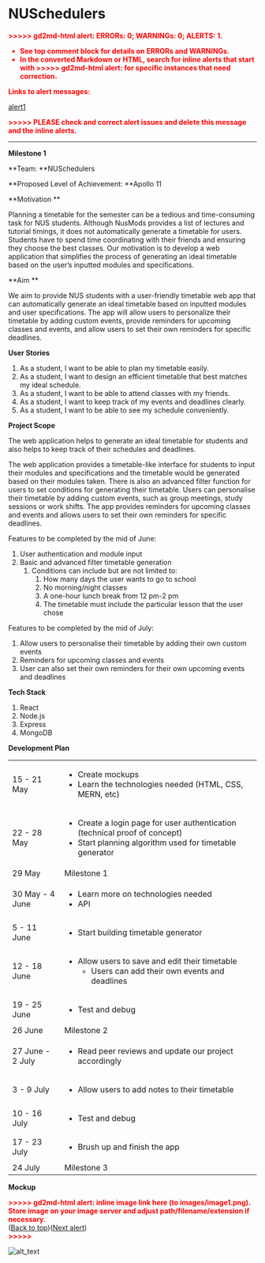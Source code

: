 # NUSchedulers
<!-----

You have some errors, warnings, or alerts. If you are using reckless mode, turn it off to see inline alerts.
* ERRORs: 0
* WARNINGs: 0
* ALERTS: 1

Conversion time: 0.991 seconds.


Using this Markdown file:

1. Paste this output into your source file.
2. See the notes and action items below regarding this conversion run.
3. Check the rendered output (headings, lists, code blocks, tables) for proper
   formatting and use a linkchecker before you publish this page.

Conversion notes:

* Docs to Markdown version 1.0β34
* Sun May 28 2023 01:06:05 GMT-0700 (PDT)
* Source doc: README
* Tables are currently converted to HTML tables.
* This document has images: check for >>>>>  gd2md-html alert:  inline image link in generated source and store images to your server. NOTE: Images in exported zip file from Google Docs may not appear in  the same order as they do in your doc. Please check the images!

----->


<p style="color: red; font-weight: bold">>>>>>  gd2md-html alert:  ERRORs: 0; WARNINGs: 0; ALERTS: 1.</p>
<ul style="color: red; font-weight: bold"><li>See top comment block for details on ERRORs and WARNINGs. <li>In the converted Markdown or HTML, search for inline alerts that start with >>>>>  gd2md-html alert:  for specific instances that need correction.</ul>

<p style="color: red; font-weight: bold">Links to alert messages:</p><a href="#gdcalert1">alert1</a>

<p style="color: red; font-weight: bold">>>>>> PLEASE check and correct alert issues and delete this message and the inline alerts.<hr></p>


**Milestone 1**

**Team: **NUSchedulers

**Proposed Level of Achievement: **Apollo 11 

**Motivation **

Planning a timetable for the semester can be a tedious and time-consuming task for NUS students. Although NusMods provides a list of lectures and tutorial timings, it does not automatically generate a timetable for users. Students have to spend time coordinating with their friends and ensuring they choose the best classes. Our motivation is to develop a web application that simplifies the process of generating an ideal timetable based on the user’s inputted modules and specifications.

**Aim **

We aim to provide NUS students with a user-friendly timetable web app that can automatically generate an ideal timetable based on inputted modules and user specifications. The app will allow users to personalize their timetable by adding custom events, provide reminders for upcoming classes and events, and allow users to set their own reminders for specific deadlines.

**User Stories**



1. As a student, I want to be able to plan my timetable easily.
2. As a student, I want to design an efficient timetable that best matches my ideal schedule.
3. As a student, I want to be able to attend classes with my friends.
4. As a student, I want to keep track of my events and deadlines clearly. 
5. As a student, I want to be able to see my schedule conveniently.

**Project Scope**

The web application helps to generate an ideal timetable for students and also helps to keep track of their schedules and deadlines.

The web application provides a timetable-like interface for students to input their modules and specifications and the timetable would be generated based on their modules taken. There is also an advanced filter function for users to set conditions for generating their timetable. Users can personalise their timetable by adding custom events, such as group meetings, study sessions or work shifts. The app provides reminders for upcoming classes and events and allows users to set their own reminders for specific deadlines.

Features to be completed by the mid of June: 



1. User authentication and module input
2. Basic and advanced filter timetable generation
    1. Conditions can include but are not limited to:
        1. How many days the user wants to go to school
        2. No morning/night classes
        3. A one-hour lunch break from 12 pm-2 pm
        4. The timetable must include the particular lesson that the user chose

Features to be completed by the mid of July: 



1. Allow users to personalise their timetable by adding their own custom events
2. Reminders for upcoming classes and events
3. User can also set their own reminders for their own upcoming events and deadlines

**Tech Stack**



1. React 
2. Node.js
3. Express
4. MongoDB

**Development Plan**


<table>
  <tr>
   <td>15 - 21 May
   </td>
   <td>
<ul>

<li>Create mockups

<li>Learn the technologies needed (HTML, CSS, MERN, etc)
</li>
</ul>
   </td>
  </tr>
  <tr>
   <td>22 - 28 May
   </td>
   <td>
<ul>

<li>Create a login page for user authentication (technical proof of concept)

<li>Start planning algorithm used for timetable generator
</li>
</ul>
   </td>
  </tr>
  <tr>
   <td>29 May
   </td>
   <td>Milestone 1 
   </td>
  </tr>
  <tr>
   <td>30 May - 4 June
   </td>
   <td>
<ul>

<li>Learn more on technologies needed

<li>API
</li>
</ul>
   </td>
  </tr>
  <tr>
   <td>5 - 11 June
   </td>
   <td>
<ul>

<li>Start building timetable generator
</li>
</ul>
   </td>
  </tr>
  <tr>
   <td>12 - 18 June
   </td>
   <td>
<ul>

<li>Allow users to save and edit their timetable 
<ul>
 
<li>Users can add their own events and deadlines
</li> 
</ul>
</li> 
</ul>
   </td>
  </tr>
  <tr>
   <td>19 - 25 June
   </td>
   <td>
<ul>

<li>Test and debug
</li>
</ul>
   </td>
  </tr>
  <tr>
   <td>26 June
   </td>
   <td>Milestone 2
   </td>
  </tr>
  <tr>
   <td>27 June - 2 July
   </td>
   <td>
<ul>

<li>Read peer reviews and update our project accordingly
</li>
</ul>
   </td>
  </tr>
  <tr>
   <td>3 - 9 July
   </td>
   <td>
<ul>

<li>Allow users to add notes to their timetable
</li>
</ul>
   </td>
  </tr>
  <tr>
   <td>10 - 16 July
   </td>
   <td>
<ul>

<li>Test and debug
</li>
</ul>
   </td>
  </tr>
  <tr>
   <td>17 - 23 July
   </td>
   <td>
<ul>

<li>Brush up and finish the app
</li>
</ul>
   </td>
  </tr>
  <tr>
   <td>24 July
   </td>
   <td>Milestone 3
   </td>
  </tr>
</table>


**Mockup**



<p id="gdcalert1" ><span style="color: red; font-weight: bold">>>>>>  gd2md-html alert: inline image link here (to images/image1.png). Store image on your image server and adjust path/filename/extension if necessary. </span><br>(<a href="#">Back to top</a>)(<a href="#gdcalert2">Next alert</a>)<br><span style="color: red; font-weight: bold">>>>>> </span></p>


![alt_text](images/image1.png "image_tooltip")

